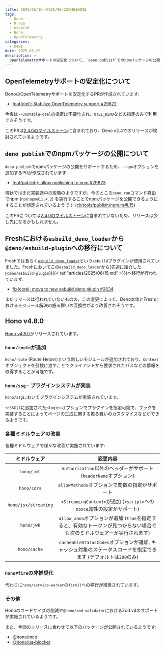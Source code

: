 ```yaml
---
title: 2025/06/16〜2025/06/22の最新情報
tags:
  - Deno
  - Fresh
  - esbuild
  - Hono
  - OpenTelemetry
categories:
  - news
date: 2025-06-22
description: >
  OpenTelemetryサポートの安定化について, `deno publish`でのnpmパッケージの公開について, Freshにおける`esbuild_deno_loader`から`@deno/esbuild-plugin`への移行について, Hono v4.8.0 (`hono/route`が追加, `hono/ssg`でプラグインシステムが実装, `@hono/mcp`パッケージの追加, など)
---
```


## OpenTelemetryサポートの安定化について

DenoのOpenTelemetryサポートを安定化するPRが作成されています:

- [feat(otel): Stabilize OpenTelemetry support #29822](https://github.com/denoland/deno/pull/29822)

今後は`--unstable-otel`の指定は不要化され、`OTEL_DENO`などの指定のみで利用できそうです。

このPRは[2.4.0のマイルストーン](https://github.com/denoland/deno/milestone/66)に含まれており、Deno v2.4でのリリースが検討されているようです。

## `deno publish`でのnpmパッケージの公開について

`deno publish`でnpmパッケージの公開をサポートするため、`--npm`オプションを追加するPRが作成されています:

- [feat(publish): allow publishing to npm #29823](https://github.com/denoland/deno/pull/29823)

現状ではまだ実装途中の段階のようですが、今のところ`deno run`コマンド経由でnpm (`npm:npm@11.4.2`) を実行することでnpmパッケージを公開できるようにすることが想定されているようです ([cli/tools/publish/npm.rs#L15](https://github.com/denoland/deno/blob/d5841c665118dea09ff21e730062738c3ebdcb23/cli/tools/publish/npm.rs#L15))

このPRについては[2.4.0のマイルストーン](https://github.com/denoland/deno/milestone/66)に含まれていないため、リリースは少し先になるかもしれません。

## Freshにおける`esbuild_deno_loader`から`@deno/esbuild-plugin`への移行について

Freshでは長らく[`esbuild_deno_loader`](https://github.com/lucacasonato/esbuild_deno_loader)という`esbuild`プラグインが使用されていました。Freshにおいてこの`esbuild_deno_loader`から[先週に紹介した`@deno/esbuild-plugin`]({{< ref "articles/2025/06/15.md" >}})へ移行が行われています:

- [fix(core): move to new esbuild deno plugin #3034](https://github.com/denoland/fresh/pull/3034)

まだリリースは行われていないものの、この変更によって、Deno本体とFreshにおけるモジュール解決の振る舞いの互換性がより改善されそうです。

## Hono v4.8.0

[Hono v4.8.0](https://github.com/honojs/hono/releases/tag/v4.8.0)がリリースされています。

### `hono/route`が追加

`hono/route` (Route Helper)という新しいモジュールが追加されており、`Context`オブジェクトを引数に渡すことでクライアントから要求されたパスなどの情報を取得することが可能です。

### `hono/ssg` - プラグインシステムが実装

`hono/ssg`においてプラグインシステムが実装されています。

`toSSG()`に追加された`plugins`オプションでプラグインを指定可能で、フックを実装することによってページの生成に関する振る舞いのカスタマイズなどができるようです。

### 各種ミドルウェアの改善

各種ミドルウェアで様々な改善が実施されています:

|ミドルウェア|変更内容|
|:---:|:---:|
|`hono/jwt`|`Authorization`以外のヘッダーがサポート (`headerName`オプション)|
|`hono/cors`|`allowMethods`オプションで関数の指定がサポート|
|`hono/jsx/streaming`|`<StreamingContext>`が追加 (`<script>`への`nonce`属性の設定がサポート)|
|`hono/jwk`|`allow_anon`オプションが追加 (`true`を指定すると、有効なトークンが見つからない場合でも次のミドルウェアーが実行されます)|
|`hono/cache`|`cacheableStatusCodes`オプションが追加, キャッシュ対象のステータスコードを指定できます (デフォルトは`200`のみ)|

### `Hono#fire`の非推奨化

代わりに`hono/service-worker`の`fire()`への移行が推奨されています。

### その他

Honoのコードサイズの削減や`@hono/zod-validator`におけるZod v4のサポートが実施されているようです。

また、今回のリリースに合わせて以下のパッケージが公開されているようです:

- [@hono/mcp](https://www.npmjs.com/package/@hono/mcp)
- [@hono/ua-blocker](https://www.npmjs.com/package/@hono/ua-blocker)
